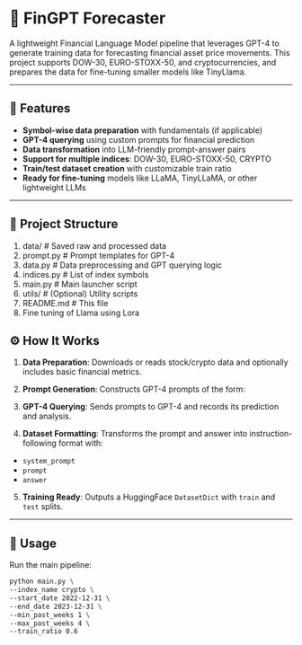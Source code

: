 # 🧠 FinGPT Forecaster

A lightweight Financial Language Model pipeline that leverages GPT-4 to generate training data for forecasting financial asset price movements. This project supports DOW-30, EURO-STOXX-50, and cryptocurrencies, and prepares the data for fine-tuning smaller models like TinyLlama.

---

## 🚀 Features

- **Symbol-wise data preparation** with fundamentals (if applicable)
- **GPT-4 querying** using custom prompts for financial prediction
- **Data transformation** into LLM-friendly prompt-answer pairs
- **Support for multiple indices**: DOW-30, EURO-STOXX-50, CRYPTO
- **Train/test dataset creation** with customizable train ratio
- **Ready for fine-tuning** models like LLaMA, TinyLLaMA, or other lightweight LLMs

---

## 📁 Project Structure

1.  data/ # Saved raw and processed data
2.  prompt.py # Prompt templates for GPT-4
3.  data.py # Data preprocessing and GPT querying logic
4.   indices.py # List of index symbols
5.   main.py # Main launcher script
6.   utils/ # (Optional) Utility scripts
7.   README.md # This file
8.   Fine tuning of Llama using Lora 

## ⚙️ How It Works

1. **Data Preparation**: 
   Downloads or reads stock/crypto data and optionally includes basic financial metrics.

2. **Prompt Generation**: 
   Constructs GPT-4 prompts of the form:


3. **GPT-4 Querying**: 
Sends prompts to GPT-4 and records its prediction and analysis.

4. **Dataset Formatting**: 
Transforms the prompt and answer into instruction-following format with:
- `system_prompt`
- `prompt`
- `answer`

5. **Training Ready**: 
Outputs a HuggingFace `DatasetDict` with `train` and `test` splits.

---

## 🔧 Usage

Run the main pipeline:
```bash
python main.py \
--index_name crypto \
--start_date 2022-12-31 \
--end_date 2023-12-31 \
--min_past_weeks 1 \
--max_past_weeks 4 \
--train_ratio 0.6

